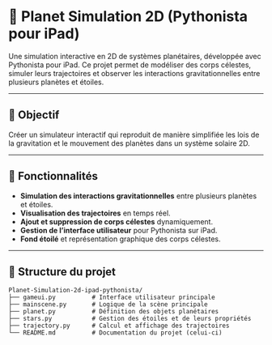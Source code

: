 # 🌌 Planet Simulation 2D (Pythonista pour iPad)

Une simulation interactive en 2D de systèmes planétaires, développée avec Pythonista pour iPad. Ce projet permet de modéliser des corps célestes, simuler leurs trajectoires et observer les interactions gravitationnelles entre plusieurs planètes et étoiles.

---

## 🚀 Objectif

Créer un simulateur interactif qui reproduit de manière simplifiée les lois de la gravitation et le mouvement des planètes dans un système solaire 2D.

---

## 🧩 Fonctionnalités

- **Simulation des interactions gravitationnelles** entre plusieurs planètes et étoiles.
- **Visualisation des trajectoires** en temps réel.
- **Ajout et suppression de corps célestes** dynamiquement.
- **Gestion de l’interface utilisateur** pour Pythonista sur iPad.
- **Fond étoilé** et représentation graphique des corps célestes.

---

## 📂 Structure du projet

```plaintext
Planet-Simulation-2d-ipad-pythonista/
├── gameui.py          # Interface utilisateur principale
├── mainscene.py       # Logique de la scène principale
├── planet.py          # Définition des objets planétaires
├── stars.py           # Gestion des étoiles et de leurs propriétés
├── trajectory.py      # Calcul et affichage des trajectoires
└── README.md          # Documentation du projet (celui-ci)
